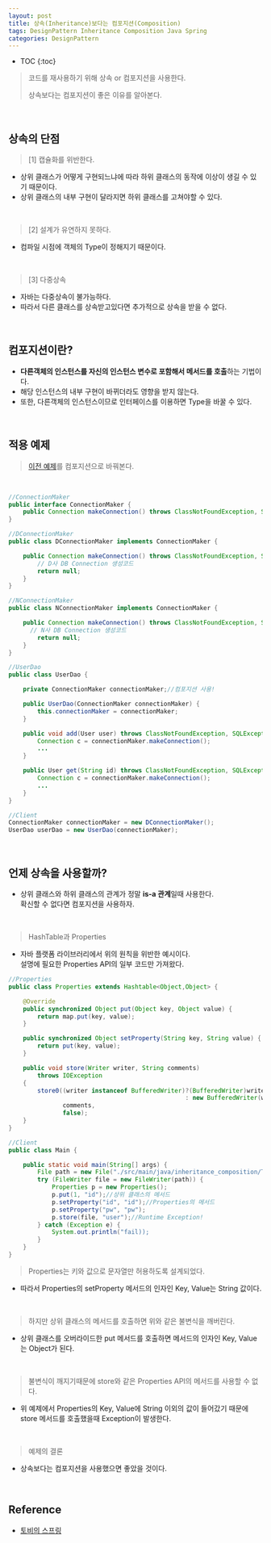 ```yaml
---
layout: post
title: 상속(Inheritance)보다는 컴포지션(Composition)
tags: DesignPattern Inheritance Composition Java Spring
categories: DesignPattern
---
```

* TOC
{:toc}
> 코드를 재사용하기 위해 상속 or 컴포지션을 사용한다.
>
> 상속보다는 컴포지션이 좋은 이유를 알아본다.
  
<br>  

## 상속의 단점  

> [1] 캡슐화를 위반한다.

* 상위 클래스가 어떻게 구현되느냐에 따라 하위 클래스의 동작에 이상이 생길 수 있기 때문이다.
* 상위 클래스의 내부 구현이 달라지면 하위 클래스를 고쳐야할 수 있다.
  
<br>  

> [2] 설계가 유연하지 못하다.

* 컴파일 시점에 객체의 Type이 정해지기 때문이다.
  
<br>  

> [3] 다중상속

* 자바는 다중상속이 불가능하다.
* 따라서 다른 클래스를 상속받고있다면 추가적으로 상속을 받을 수 없다.
  
<br>  

## 컴포지션이란?  

* **다른객체의 인스턴스를 자신의 인스턴스 변수로 포함해서 메서드를 호출**하는 기법이다.
* 해당 인스턴스의 내부 구현이 바뀌더라도 영향을 받지 않는다.
* 또한, 다른객체의 인스턴스이므로 인터페이스를 이용하면 Type을 바꿀 수 있다.
  
<br>  

## 적용 예제
> [이전 예제](https://iyoungman.github.io/designpattern/DesignPattern-Factory-Method/)를 컴포지션으로 바꿔본다.
  
<br>  

```java
//ConnectionMaker
public interface ConnectionMaker {
    public Connection makeConnection() throws ClassNotFoundException, SQLException;
}

//DConnectionMaker
public class DConnectionMaker implements ConnectionMaker {

    public Connection makeConnection() throws ClassNotFoundException, SQLException {
        // D사 DB Connection 생성코드
        return null;
    }
}

//NConnectionMaker
public class NConnectionMaker implements ConnectionMaker {

    public Connection makeConnection() throws ClassNotFoundException, SQLException {
      // N사 DB Connection 생성코드
        return null;
    }
}

//UserDao
public class UserDao {

    private ConnectionMaker connectionMaker;//컴포지션 사용!

    public UserDao(ConnectionMaker connectionMaker) {
        this.connectionMaker = connectionMaker;
    }

    public void add(User user) throws ClassNotFoundException, SQLException {
		Connection c = connectionMaker.makeConnection();
        ...
    }

    public User get(String id) throws ClassNotFoundException, SQLException {
		Connection c = connectionMaker.makeConnection();
        ...
    }
}

//Client
ConnectionMaker connectionMaker = new DConnectionMaker();
UserDao userDao = new UserDao(connectionMaker);
```
  
<br>  

## 언제 상속을 사용할까?
* 상위 클래스와 하위 클래스의 관계가 정말 **is-a 관계**일때 사용한다.<br>
확신할 수 없다면 컴포지션을 사용하자.  
<br>

> HashTable과 Properties  

* 자바 플랫폼 라이브러리에서 위의 원칙을 위반한 예시이다.<br>
설명에 필요한 Properties API의 일부 코드만 가져왔다.

```java
//Properties
public class Properties extends Hashtable<Object,Object> {

    @Override
    public synchronized Object put(Object key, Object value) {
        return map.put(key, value);
    }

    public synchronized Object setProperty(String key, String value) {
        return put(key, value);
    }

    public void store(Writer writer, String comments)
        throws IOException
    {
        store0((writer instanceof BufferedWriter)?(BufferedWriter)writer
                                                 : new BufferedWriter(writer),
               comments,
               false);
    }
}

//Client
public class Main {

    public static void main(String[] args) {
        File path = new File("./src/main/java/inheritance_composition/TEST_FILE");
        try (FileWriter file = new FileWriter(path)) {
            Properties p = new Properties();
            p.put(1, "id");//상위 클래스의 메서드
            p.setProperty("id", "id");//Properties의 메서드
            p.setProperty("pw", "pw");
            p.store(file, "user");//Runtime Exception!
        } catch (Exception e) {
            System.out.println("fail));
        }
    }
}
```

> Properties는 키와 값으로 문자열만 허용하도록 설계되었다.

* 따라서 Properties의 setProperty 메서드의 인자인 Key, Value는 String 값이다.
 
<br>  


> 하지만 상위 클래스의 메서드를 호출하면 위와 같은 불변식을 깨버린다. 

* 상위 클래스를 오버라이드한 put 메서드를 호출하면 메서드의 인자인 Key, Value는 Object가 된다.
 
<br>  

> 불변식이 깨지기때문에 store와 같은 Properties API의 메서드를 사용할 수 없다.

* 위 예제에서 Properties의 Key, Value에 String 이외의 값이 들어갔기 때문에<br>
store 메서드를 호출했을때 Exception이 발생한다.
 
<br>  

> 예제의 결론

* 상속보다는 컴포지션을 사용했으면 좋았을 것이다.



  
<br>  


## Reference
* [토비의 스프링](http://www.yes24.com/Product/Goods/7516911)  